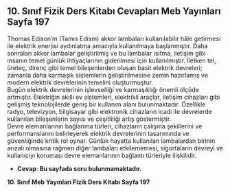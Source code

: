 ## 10. Sınıf Fizik Ders Kitabı Cevapları Meb Yayınları Sayfa 197

Thomas Edison’m (Tamıs Edism) akkor lambaları kullanılabilir hâle getirmesi ile elektrik enerjisi aydınlatma amacıyla kullanılmaya başlanmıştır. Daha sonraları akkor lambalar geliştirilmiş ve bu lambalar ısıtma, iletişim gibi insanın temel günlük ihtiyaçlarının giderilmesi için kullanılmıştır. İletken tel, üreteç, direnç gibi temel bileşenlerden oluşan basit elektrik devreleri; zamanla daha karmaşık sistemlerin geliştirilmesine zemin hazırlamış ve modern elektrik devrelerinin temelini oluşturmuştur.  
 Bugün elektrik devrelerinin işlevselliği ve karmaşıklığı önemli ölçüde artmıştır. Elektriğin akıllı ev sistemleri, elektrikli araçlar, iletişim cihazları gibi gelişmiş teknolojilerde geniş bir kullanım alanı bulunmaktadır. Özellikle radyo, televizyon, bilgisayar gibi elektronik cihazların icadı ile devrelerde kullanılan bileşenlerin sayısı ve çeşitliliği artış göstermiştir.  
 Devre elemanlarının bağlanma türleri, cihazların çalışma şekillerini ve performanslarını belirleyerek elektrik devrelerinin tasarımında ve güvenliğinde kritik rol oynar. Günlük hayatta kullanılan lambalardan birinin arızalı olmasına rağmen diğer lambaları etkilememesi, sigortaların devreyi ve kullanıcıyı koruması devre elemanlarının bağlantı türleriyle ilişkilidir.

* **Cevap**: **Bu sayfada soru bulunmamaktadır.**

**10. Sınıf Meb Yayınları Fizik Ders Kitabı Sayfa 197**